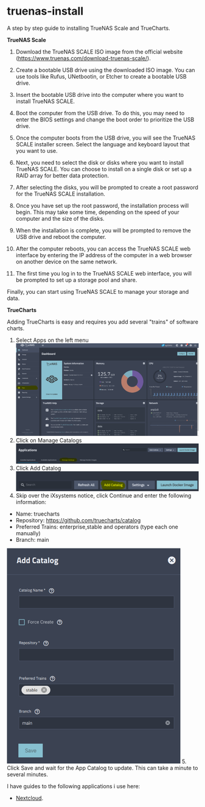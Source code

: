 # truenas-install
A step by step guide to installing TrueNAS Scale and TrueCharts.

**TrueNAS Scale**

1. Download the TrueNAS SCALE ISO image from the official website (https://www.truenas.com/download-truenas-scale/).

2. Create a bootable USB drive using the downloaded ISO image. You can use tools like Rufus, UNetbootin, or Etcher to create a bootable USB drive.

3. Insert the bootable USB drive into the computer where you want to install TrueNAS SCALE.

4. Boot the computer from the USB drive. To do this, you may need to enter the BIOS settings and change the boot order to prioritize the USB drive.

5. Once the computer boots from the USB drive, you will see the TrueNAS SCALE installer screen. Select the language and keyboard layout that you want to use.

6. Next, you need to select the disk or disks where you want to install TrueNAS SCALE. You can choose to install on a single disk or set up a RAID array for better data protection.

7. After selecting the disks, you will be prompted to create a root password for the TrueNAS SCALE installation.

8. Once you have set up the root password, the installation process will begin. This may take some time, depending on the speed of your computer and the size of the disks.

9. When the installation is complete, you will be prompted to remove the USB drive and reboot the computer.

10. After the computer reboots, you can access the TrueNAS SCALE web interface by entering the IP address of the computer in a web browser on another device on the same network.

11. The first time you log in to the TrueNAS SCALE web interface, you will be prompted to set up a storage pool and share.

Finally, you can start using TrueNAS SCALE to manage your storage and data.

**TrueCharts**

Adding TrueCharts is easy and requires you add several "trains" of software charts.

1. Select Apps on the left menu
![Screenshot of TrueNAS Scale Menu with Apps marked.](truenas_1.png)
2. Click on Manage Catalogs
![Screenshot of TrueNAS Scale Menu with Apps marked.](truenas_2.png)
3. Click Add Catalog
![Screenshot of TrueNAS Scale Menu with Apps marked.](truenas_3.png)
4. Skip over the iXsystems notice, click Continue and enter the following information: 
  - Name: truecharts 
  - Repository: https://github.com/truecharts/catalog 
  - Preferred Trains: enterprise,stable and operators (type each one manually) 
  - Branch: main

![Screenshot of TrueNAS Scale Menu with Apps marked.](truenas_4.png)
5. Click Save and wait for the App Catalog to update. This can take a minute to several minutes.

I have guides to the following applications i use here:
- [Nextcloud](ruecharts.org/charts/stable/nextcloud/](https://truecharts.org/charts/stable/nextcloud/)https://truecharts.org/charts/stable/nextcloud/).
